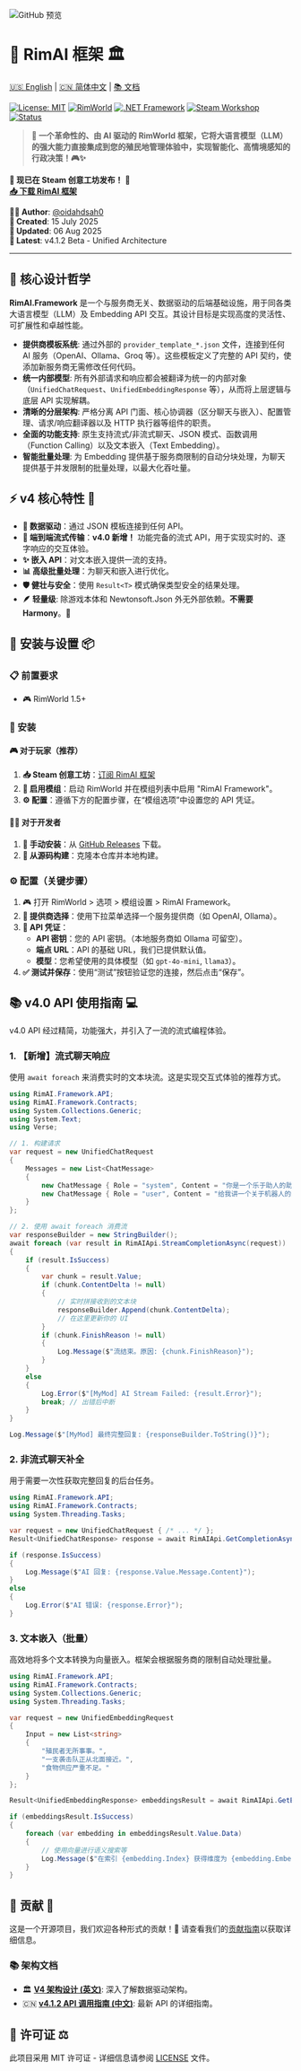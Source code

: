 ![GitHub 预览](docs/preview/GithubPreview.png)

# 🤖 RimAI 框架 🏛️

[🇺🇸 English](README.md) | [🇨🇳 简体中文](README_zh-CN.md) | [📚 文档](docs/)

[![License: MIT](https://img.shields.io/badge/License-MIT-yellow.svg)](https://opensource.org/licenses/MIT)
[![RimWorld](https://img.shields.io/badge/RimWorld-1.5%20%7C%201.6-brightgreen.svg)](https://rimworldgame.com/)
[![.NET Framework](https://img.shields.io/badge/.NET%20Framework-4.7.2-blue.svg)](https://dotnet.microsoft.com/download/dotnet-framework)
[![Steam Workshop](https://img.shields.io/badge/Steam-创意工坊-blue.svg)](https://steamcommunity.com/sharedfiles/filedetails/?id=3529263357)
[![Status](https://img.shields.io/badge/状态-v4.1.2-orange.svg)](https://steamcommunity.com/sharedfiles/filedetails/?id=3529186453)

> **🚀 一个革命性的、由 AI 驱动的 RimWorld 框架，它将大语言模型（LLM）的强大能力直接集成到您的殖民地管理体验中，实现智能化、高情境感知的行政决策！🎮✨**

**🎉 现已在 Steam 创意工坊发布！** 🎉  
**[📥 下载 RimAI 框架](https://steamcommunity.com/sharedfiles/filedetails/?id=3529263357)**

**👨‍💻 Author**: [@oidahdsah0](https://github.com/oidahdsah0)  
**📅 Created**: 15 July 2025  
**🚀 Updated**: 06 Aug 2025  
**🔄 Latest**: v4.1.2 Beta - Unified Architecture

---

## 🎯 **核心设计哲学**

**RimAI.Framework** 是一个与服务商无关、数据驱动的后端基础设施，用于同各类大语言模型（LLM）及 Embedding API 交互。其设计目标是实现高度的灵活性、可扩展性和卓越性能。

*   **提供商模板系统**: 通过外部的 `provider_template_*.json` 文件，连接到任何 AI 服务（OpenAI、Ollama、Groq 等）。这些模板定义了完整的 API 契约，使添加新服务商无需修改任何代码。
*   **统一内部模型**: 所有外部请求和响应都会被翻译为统一的内部对象（`UnifiedChatRequest`、`UnifiedEmbeddingResponse` 等），从而将上层逻辑与底层 API 实现解耦。
*   **清晰的分层架构**: 严格分离 API 门面、核心协调器（区分聊天与嵌入）、配置管理、请求/响应翻译器以及 HTTP 执行器等组件的职责。
*   **全面的功能支持**: 原生支持流式/非流式聊天、JSON 模式、函数调用（Function Calling）以及文本嵌入（Text Embedding）。
*   **智能批量处理**: 为 Embedding 提供基于服务商限制的自动分块处理，为聊天提供基于并发限制的批量处理，以最大化吞吐量。

## ⚡ **v4 核心特性** 🌟
- **🔌 数据驱动**：通过 JSON 模板连接到任何 API。
- **🔄 端到端流式传输**：**v4.0 新增！** 功能完备的流式 API，用于实现实时的、逐字响应的交互体验。
- **✨ 嵌入 API**：对文本嵌入提供一流的支持。
- **📊 高级批量处理**：为聊天和嵌入进行优化。
- **🛡️ 健壮与安全**：使用 `Result<T>` 模式确保类型安全的结果处理。
- **🪶 轻量级**: 除游戏本体和 Newtonsoft.Json 外无外部依赖。**不需要 Harmony**。🚀

## 🔧 **安装与设置** 📦

### 📋 前置要求
- 🎮 RimWorld 1.5+

### 💾 安装

#### 🎮 **对于玩家（推荐）**
1. **📥 Steam 创意工坊**：[订阅 RimAI 框架](https://steamcommunity.com/sharedfiles/filedetails/?id=3529263357)
2. **🔧 启用模组**：启动 RimWorld 并在模组列表中启用 "RimAI Framework"。
3. **⚙️ 配置**：遵循下方的配置步骤，在“模组选项”中设置您的 API 凭证。

#### 👨‍💻 **对于开发者**
1. **📂 手动安装**：从 [GitHub Releases](https://github.com/oidahdsah0/Rimworld_AI_Framework/releases) 下载。
2. **🔨 从源码构建**：克隆本仓库并本地构建。

### ⚙️ **配置（关键步骤）**
1. 🎮 打开 RimWorld > 选项 > 模组设置 > RimAI Framework。
2. **🤖 提供商选择**：使用下拉菜单选择一个服务提供商（如 OpenAI, Ollama）。
3. **🔑 API 凭证**：
   - **API 密钥**：您的 API 密钥。（本地服务商如 Ollama 可留空）。
   - **端点 URL**：API 的基础 URL，我们已提供默认值。
   - **模型**：您希望使用的具体模型（如 `gpt-4o-mini`, `llama3`）。
4. **✅ 测试并保存**：使用“测试”按钮验证您的连接，然后点击“保存”。

## 📚 **v4.0 API 使用指南** 💻

v4.0 API 经过精简，功能强大，并引入了一流的流式编程体验。

### 1. 【新增】流式聊天响应
使用 `await foreach` 来消费实时的文本块流。这是实现交互式体验的推荐方式。

```csharp
using RimAI.Framework.API;
using RimAI.Framework.Contracts;
using System.Collections.Generic;
using System.Text;
using Verse;

// 1. 构建请求
var request = new UnifiedChatRequest
{
    Messages = new List<ChatMessage>
    {
        new ChatMessage { Role = "system", Content = "你是一个乐于助人的助手。" },
        new ChatMessage { Role = "user", Content = "给我讲一个关于机器人的短笑话。" }
    }
};

// 2. 使用 await foreach 消费流
var responseBuilder = new StringBuilder();
await foreach (var result in RimAIApi.StreamCompletionAsync(request))
{
    if (result.IsSuccess)
    {
        var chunk = result.Value;
        if (chunk.ContentDelta != null)
        {
            // 实时拼接收到的文本块
            responseBuilder.Append(chunk.ContentDelta);
            // 在这里更新你的 UI
        }
        if (chunk.FinishReason != null)
        {
            Log.Message($"流结束。原因: {chunk.FinishReason}");
        }
    }
    else
    {
        Log.Error($"[MyMod] AI Stream Failed: {result.Error}");
        break; // 出错后中断
    }
}

Log.Message($"[MyMod] 最终完整回复: {responseBuilder.ToString()}");
```

### 2. 非流式聊天补全
用于需要一次性获取完整回复的后台任务。

```csharp
using RimAI.Framework.API;
using RimAI.Framework.Contracts;
using System.Threading.Tasks;

var request = new UnifiedChatRequest { /* ... */ };
Result<UnifiedChatResponse> response = await RimAIApi.GetCompletionAsync(request);

if (response.IsSuccess)
{
    Log.Message($"AI 回复: {response.Value.Message.Content}");
}
else
{
    Log.Error($"AI 错误: {response.Error}");
}
```

### 3. 文本嵌入（批量）
高效地将多个文本转换为向量嵌入。框架会根据服务商的限制自动处理批量。

```csharp
using RimAI.Framework.API;
using RimAI.Framework.Contracts;
using System.Collections.Generic;
using System.Threading.Tasks;

var request = new UnifiedEmbeddingRequest
{
    Input = new List<string>
    {
        "殖民者无所事事。",
        "一支袭击队正从北面接近。",
        "食物供应严重不足。"
    }
};

Result<UnifiedEmbeddingResponse> embeddingsResult = await RimAIApi.GetEmbeddingsAsync(request);

if (embeddingsResult.IsSuccess)
{
    foreach (var embedding in embeddingsResult.Value.Data)
    {
        // 使用向量进行语义搜索等
        Log.Message($"在索引 {embedding.Index} 获得维度为 {embedding.Embedding.Count} 的嵌入向量");
    }
}
```

## 🤝 **贡献** 👥

这是一个开源项目，我们欢迎各种形式的贡献！🎉 请查看我们的[贡献指南](CONTRIBUTING.md)以获取详细信息。

### 📚 架构文档
- 🏛️ **[V4 架构设计 (英文)](docs/ARCHITECTURE_V4.md)**: 深入了解数据驱动架构。
- 🇨🇳 **[v4.1.2 API 调用指南 (中文)](docs/CN_v4.0_API调用指南.md)**: 最新 API 的详细指南。

## 📄 **许可证** ⚖️

此项目采用 MIT 许可证 - 详细信息请参阅 [LICENSE](LICENSE) 文件。
